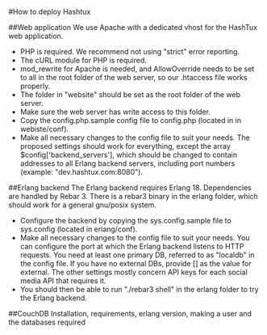 #How to deploy Hashtux

##Web application
We use Apache with a dedicated vhost for the HashTux web application. 
- PHP is required. We recommend not using "strict" error reporting.
- The cURL module for PHP is required.
- mod_rewrite for Apache is needed, and AllowOverride needs to be set to all in the root folder of the web server, so our .htaccess file works properly.
- The folder in "website" should be set as the root folder of the web server.
- Make sure the web server has write access to this folder.
- Copy the config.php.sample config file to config.php (located in in webiste/conf).
- Make all necessary changes to the config file to suit your needs. The proposed settings should work for everything, except the array $config['backend_servers'], which should be changed to contain addresses to all Erlang backend servers, including port numbers (example: "dev.hashtux.com:8080").

##Erlang backend
The Erlang backend requires Erlang 18. Dependencies are handled by Rebar 3. There is a rebar3 binary in the erlang folder, which should work for a general gnu/posix system.
- Configure the backend by copying the sys.config.sample file to sys.config (located in erlang/conf).
- Make all necessary changes to the config file to suit your needs. You can configure the port at which the Erlang backend listens to HTTP requests. You need at least one primary DB, referred to as "localdb" in the config file. If you have no external DBs, provide [] as the value for external. The other settings mostly concern API keys for each social media API that requires it.
- You should then be able to run "./rebar3 shell" in the erlang folder to try the Erlang backend.

##CouchDB
Installation, requirements, erlang version, making a user and the databases required
